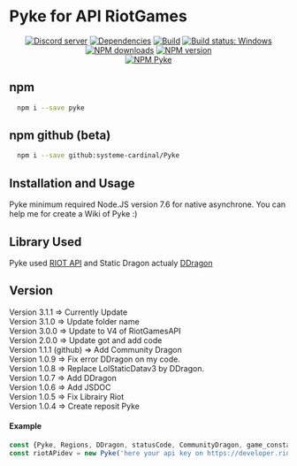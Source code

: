 # Pyke for API RiotGames
<div align="center">
  <a href="https://discord.gg/QgUnuk8"><img src="https://discordapp.com/api/guilds/542293524004077568/embed.png" alt="Discord server" /></a>
  <a href="https://david-dm.org/systeme-cardinal/node-Pyke"><img src="https://david-dm.org/systeme-cardinal/node-Pyke/status.svg" alt="Dependencies" /></a>
  <a href="https://travis-ci.org/systeme-cardinal/Pyke"><img src="https://travis-ci.org/systeme-cardinal/Pyke.svg?branch=master" alt="Build" /></a>
  <a href="https://ci.appveyor.com/project/systeme-cardinal/pyke/branch/master" rel="nofollow"><img src="https://ci.appveyor.com/api/projects/status/github/systeme-cardinal/pyke?branch=master&svg=true" alt="Build status: Windows" data-canonical-src="https://ci.appveyor.com/api/projects/status/github/systeme-cardinal/pyke?branch=master&svg=true" style="max-width:100%;"></a>
  <a href="https://www.npmjs.com/package/pyke" rel="nofollow"><img src="https://img.shields.io/npm/dt/pyke.svg?maxAge=3600" alt="NPM downloads"></a>
  <a href="https://www.npmjs.com/package/pyke" rel="nofollow"><img src="https://img.shields.io/npm/v/pyke.svg?maxAge=3600" alt="NPM version"></a>
</div>
<div align="center">
  <a href="https://www.npmjs.com/package/pyke" rel="nofollow"><img src="https://nodei.co/npm/pyke.png" alt="NPM Pyke"></a>
</div>

## npm

```sh
  npm i --save pyke
```

## npm github (beta)
 
```sh
  npm i --save github:systeme-cardinal/Pyke
```

## Installation and Usage

Pyke minimum required Node.JS version 7.6 for native asynchrone.
You can help me for create a Wiki of Pyke :) 


## Library Used

Pyke used [RIOT API](https://developer.riotgames.com/) and Static Dragon actualy [DDragon](https://ddragon.leagueoflegends.com/tools)

## Version
Version 3.1.1 => Currently Update <br />
Version 3.1.0 => Update folder name <br />
Version 3.0.0 => Update to V4 of RiotGamesAPI<br />
Version 2.0.0 => Update got and add code <br />
Version 1.1.1 (github) => Add Community Dragon <br />
Version 1.0.9 => Fix error DDragon on my code. <br />
Version 1.0.8 => Replace LolStaticDatav3 by DDragon. <br />
Version 1.0.7 => Add DDragon <br />
Version 1.0.6 => Add JSDOC <br />
Version 1.0.5 => Fix Librairy Riot <br />
Version 1.0.4 => Create reposit Pyke <br />


#### Example
```javascript
const {Pyke, Regions, DDragon, statusCode, CommunityDragon, game_constants} = require('pyke'); // Call Lib
const riotAPidev = new Pyke('here your api key on https://developer.riotgames.com/'); // Call RIOT

```



